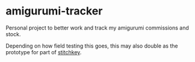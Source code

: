 # amigurumi-tracker

Personal project to better work and track my amigurumi commissions and stock.

Depending on how field testing this goes, this may also double as the prototype for part of [stitchkey](https://github.com/MeghanBomberger/stitchkey).
